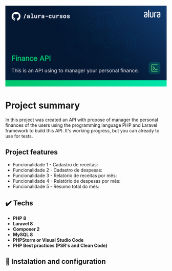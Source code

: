 ![Template](/public/img/thumb-finance-api.png?raw=true)

# Project summary

In this project was created an API with propose of manager the personal finances of the users using the programming language PHP and Laravel framework to build this API. It's working progress, but you can already to use for tests.

## Project features

- Funcionalidade 1 - Cadastro de receitas: 
- Funcionalidade 2 - Cadastro de despesas:
- Funcionalidade 3 - Relatório de receitas por mês: 
- Funcionalidade 4 - Relatório de despesas por mês: 
- Funcionalidade 5 - Resumo total do mẽs: 

## ✔️ Techs

- **PHP 8**
- **Laravel 8**
- **Composer 2**
- **MySQL 8**
- **PHPStorm or Visual Studio Code**
- **PHP Best practices (PSR's and Clean Code)**

## 🔨 Instalation and configuration
